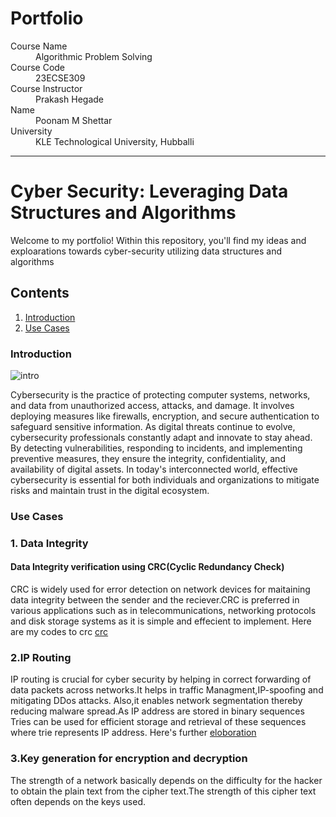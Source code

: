 # Portfolio

<dl>
<dt>Course Name</dt>
<dd>Algorithmic Problem Solving</dd>
<dt>Course Code</dt>
<dd>23ECSE309</dd>
<dt>Course Instructor</dt>
<dd>Prakash Hegade</dd>
<dt>Name</dt>
<dd>Poonam M Shettar</dd>
<dt>University</dt>
<dd>KLE Technological University, Hubballi</dd>
</dl>

---

# Cyber Security: Leveraging Data Structures and Algorithms

Welcome to my portfolio! Within this repository, you'll find my ideas and exploarations towards cyber-security utilizing data structures and algorithms

## Contents

1. [Introduction](#introduction)
2. [Use Cases](#use-cases)

### Introduction

![intro](../images/security_intro_img.webp)

Cybersecurity is the practice of protecting computer systems, networks, and data from unauthorized access, attacks, and damage. It involves deploying measures like firewalls, encryption, and secure authentication to safeguard sensitive information. As digital threats continue to evolve, cybersecurity professionals constantly adapt and innovate to stay ahead. By detecting vulnerabilities, responding to incidents, and implementing preventive measures, they ensure the integrity, confidentiality, and availability of digital assets. In today's interconnected world, effective cybersecurity is essential for both individuals and organizations to mitigate risks and maintain trust in the digital ecosystem.<br>

### Use Cases

### 1. Data Integrity

#### Data Integrity verification using CRC(Cyclic Redundancy Check)

CRC is widely used for error detection on network devices for maitaining data integrity between the sender and the reciever.CRC is preferred in various applications such as in telecommunications, networking protocols and disk storage systems as it is simple and effecient to implement.
Here are my codes to crc [crc](codes/CRC/crc.md)

### 2.IP Routing

IP routing is crucial for cyber security by helping in correct forwarding of data packets across networks.It helps in traffic Managment,IP-spoofing and mitigating DDos attacks. Also,it enables network segmentation thereby reducing malware spread.As IP address are stored in binary sequences Tries can be used for efficient storage and retrieval of these sequences where trie represents IP address. Here's further [eloboration](Explanations/IP_routing.md)

### 3.Key generation for encryption and decryption

The strength of a network basically depends on the difficulty for the hacker to obtain the plain text from the cipher text.The strength of this cipher text often depends on the keys used.
